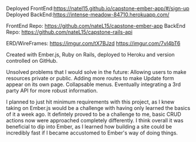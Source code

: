 Deployed FrontEnd:https://natel15.github.io/capstone-ember-app/#/sign-up
Deployed BackEnd:https://intense-meadow-84710.herokuapp.com/

FrontEnd Repo: https://github.com/nateL15/capstone-ember-app
BackEnd Repo: https://github.com/nateL15/capstone-rails-api

ERD/WireFrames: https://imgur.com/tX7BJzd
https://imgur.com/7vI4bT6

Created with Ember.js, Ruby on Rails, deployed to Heroku and version controlled on GitHub.

Unsolved problems that I would solve in the future: Allowing users to make resources private or public. Adding more routes to make Update form appear on its own page. Collapsable menus. Eventually integrating a 3rd party API for more robust information.

I planned to just hit minimum requirements with this project, as I knew taking on Ember.js would be a challenge with having only learned the basics of it a week ago. It defintely proved to be a challenge to me, basic CRUD actions now were approached completely differently.
I think overall it was beneficial to dip into Ember, as I learned how building a site could be incredibly fast if I became accustomed to Ember's way of doing things.
